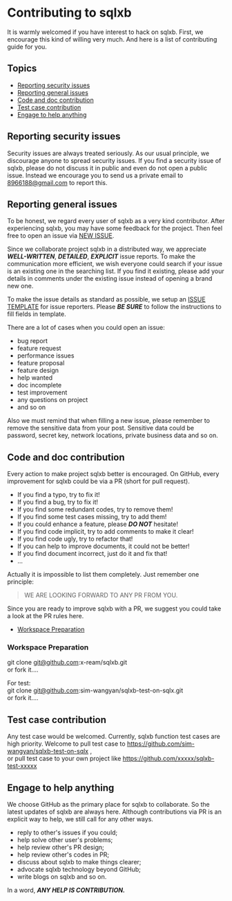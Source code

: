 # Contributing to sqlxb

It is warmly welcomed if you have interest to hack on sqlxb. First, we encourage this kind of willing very much. And here is a list of contributing guide for you.


## Topics

* [Reporting security issues](#reporting-security-issues)
* [Reporting general issues](#reporting-general-issues)
* [Code and doc contribution](#code-and-doc-contribution)
* [Test case contribution](#test-case-contribution)
* [Engage to help anything](#engage-to-help-anything)

## Reporting security issues

Security issues are always treated seriously. As our usual principle, we discourage anyone to spread security issues. If you find a security issue of sqlxb, please do not discuss it in public and even do not open a public issue. Instead we encourage you to send us a private email to  [8966188@gmail.com](mailto:8966188@gmail.com) to report this.

## Reporting general issues

To be honest, we regard every user of sqlxb as a very kind contributor. After experiencing sqlxb, you may have some feedback for the project. Then feel free to open an issue via [NEW ISSUE](https://github.com/x-ream/sqlxb/issues/new/choose).

Since we collaborate project sqlxb in a distributed way, we appreciate ***WELL-WRITTEN***, ***DETAILED***, ***EXPLICIT*** issue reports. To make the communication more efficient, we wish everyone could search if your issue is an existing one in the searching list. If you find it existing, please add your details in comments under the existing issue instead of opening a brand new one.

To make the issue details as standard as possible, we setup an [ISSUE TEMPLATE](./.github/ISSUE_TEMPLATE) for issue reporters. Please ***BE SURE*** to follow the instructions to fill fields in template.

There are a lot of cases when you could open an issue:

* bug report
* feature request
* performance issues
* feature proposal
* feature design
* help wanted
* doc incomplete
* test improvement
* any questions on project
* and so on

Also we must remind that when filling a new issue, please remember to remove the sensitive data from your post. Sensitive data could be password, secret key, network locations, private business data and so on.

## Code and doc contribution

Every action to make project sqlxb better is encouraged. On GitHub, every improvement for sqlxb could be via a PR (short for pull request).

* If you find a typo, try to fix it!
* If you find a bug, try to fix it!
* If you find some redundant codes, try to remove them!
* If you find some test cases missing, try to add them!
* If you could enhance a feature, please ***DO NOT*** hesitate!
* If you find code implicit, try to add comments to make it clear!
* If you find code ugly, try to refactor that!
* If you can help to improve documents, it could not be better!
* If you find document incorrect, just do it and fix that!
* ...

Actually it is impossible to list them completely. Just remember one principle:

> WE ARE LOOKING FORWARD TO ANY PR FROM YOU.

Since you are ready to improve sqlxb with a PR, we suggest you could take a look at the PR rules here.

* [Workspace Preparation](#workspace-preparation)

### Workspace Preparation

git clone git@github.com:x-ream/sqlxb.git <br>
or fork it....

For test: <br>
git clone git@github.com:sim-wangyan/sqlxb-test-on-sqlx.git <br>
or fork it....

## Test case contribution

Any test case would be welcomed. Currently, sqlxb function test cases are high priority.
Welcome to pull test case to https://github.com/sim-wangyan/sqlxb-test-on-sqlx , <br>
or pull test case to your own project like https://github.com/xxxxx/sqlxb-test-xxxxx

## Engage to help anything

We choose GitHub as the primary place for sqlxb to collaborate. So the latest updates of sqlxb are always here. Although contributions via PR is an explicit way to help, we still call for any other ways.

* reply to other's issues if you could;
* help solve other user's problems;
* help review other's PR design;
* help review other's codes in PR;
* discuss about sqlxb to make things clearer;
* advocate sqlxb technology beyond GitHub;
* write blogs on sqlxb and so on.


In a word, ***ANY HELP IS CONTRIBUTION.***
